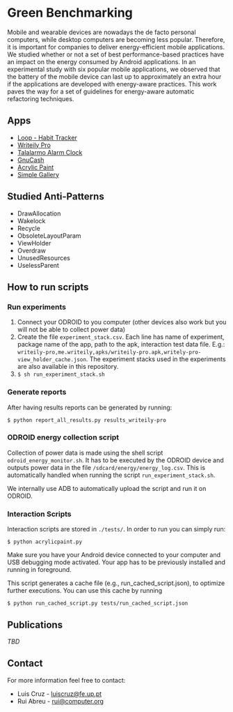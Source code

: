 # Green Benchmarking

Mobile and wearable devices are nowadays the de facto personal computers, while desktop computers are becoming less popular. Therefore, it is important for companies to deliver energy-efficient mobile applications. We studied whether or not a set of best performance-based practices have an impact on the energy consumed by Android applications. In an experimental study with six popular mobile applications, we observed that the battery of the mobile device can last up to approximately an extra hour if the applications are developed with energy-aware practices. This work paves the way for a set of guidelines for energy-aware automatic refactoring techniques.

## Apps

- [Loop - Habit Tracker](https://play.google.com/store/apps/details?id=org.isoron.uhabits&hl=en)
- [Writeily Pro](https://play.google.com/store/apps/details?id=me.writeily&hl=en)
- [Talalarmo Alarm Clock](https://play.google.com/store/apps/details?id=trikita.talalarmo&hl=en)
- [GnuCash](https://play.google.com/store/apps/details?id=org.gnucash.android&hl=en)
- [Acrylic Paint](https://f-droid.org/repository/browse/?fdid=anupam.acrylic)
- [Simple Gallery](https://play.google.com/store/apps/details?id=com.simplemobiletools.gallery&hl=en)

## Studied Anti-Patterns

- DrawAllocation
- Wakelock
- Recycle
- ObsoleteLayoutParam
- ViewHolder
- Overdraw
- UnusedResources
- UselessParent

## How to run scripts

### Run experiments
1. Connect your ODROID to you computer (other devices also work but you will not be able to collect power data)
1. Create the file ```experiment_stack.csv```. Each line has name of experiment, package name of the app, path to the apk, interaction test data file. E.g.: ```writeily-pro,me.writeily,apks/writeily-pro.apk,writely-pro-view_holder_cache.json```.
The experiment stacks used in the experiments are also available in this repository.
1. ```$ sh run_experiment_stack.sh```

### Generate reports

After having results reports can be generated by running:

```$ python report_all_results.py results_writeily-pro```

### ODROID energy collection script

Collection of power data is made using the shell script ```odroid_energy_monitor.sh```.
It has to be executed by the ODROID device and outputs power data in the file ```/sdcard/energy/energy_log.csv```.
This is automatically handled when running the script ```run_experiment_stack.sh```.

We internally use ADB to automatically upload the script and run it on ODROID.

### Interaction Scripts

Interaction scripts are stored in ```./tests/```.
In order to run you can simply run:

```
$ python acrylicpaint.py
```

Make sure you have your Android device connected to your computer and USB debugging mode activated.
Your app has to be previously installed and running in foreground.

This script generates a cache file (e.g., run_cached_script.json), to optimize further executions.
You can use this cache by running
```
$ python run_cached_script.py tests/run_cached_script.json
```

## Publications

*TBD*

## Contact

For more information feel free to contact:

- Luis Cruz - luiscruz@fe.up.pt
- Rui Abreu - rui@computer.org
